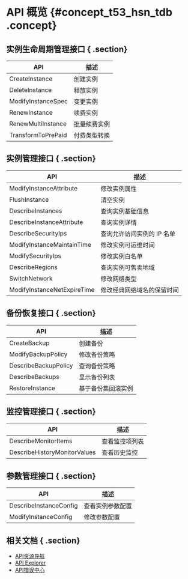 # API 概览 {#concept_t53_hsn_tdb .concept}

## 实例生命周期管理接口 { .section}

|API|描述|
|---|--|
|CreateInstance|创建实例|
|DeleteInstance|释放实例|
|ModifyInstanceSpec|变更实例|
|RenewInstance|续费实例|
|RenewMultiInstance|批量续费实例|
|TransformToPrePaid|付费类型转换|

## 实例管理接口 { .section}

|API|描述|
|---|--|
|ModifyInstanceAttribute|修改实例属性|
|FlushInstance|清空实例|
|DescribeInstances|查询实例基础信息|
|DescribeInstanceAttribute|查询实例详情|
|DescribeSecurityIps|查询允许访问实例的 IP 名单|
|ModifyInstanceMaintainTime|修改实例可运维时间|
|ModifySecurityIps|修改实例白名单|
|DescribeRegions|查询实例可售卖地域|
|SwitchNetwork|修改网络类型|
|ModifyInstanceNetExpireTime|修改经典网络域名的保留时间|

## 备份恢复接口 { .section}

|API|描述|
|---|--|
|CreateBackup|创建备份|
|ModifyBackupPolicy|修改备份策略|
|DescribeBackupPolicy|查询备份策略|
|DescribeBackups|显示备份列表|
|RestoreInstance|基于备份集回滚实例|

## 监控管理接口 { .section}

|API|描述|
|---|--|
|DescribeMonitorItems|查看监控项列表|
|DescribeHistoryMonitorValues|查看历史监控|

## 参数管理接口 { .section}

|API|描述|
|---|--|
|DescribeInstanceConfig|查看实例参数配置|
|ModifyInstanceConfig|修改参数配置|

## 相关文档 { .section}

-   [API资源导航](https://developer.aliyun.com/)
-   [API Explorer](https://api.aliyun.com/)
-   [API错误中心](https://error-center.aliyun.com/)

